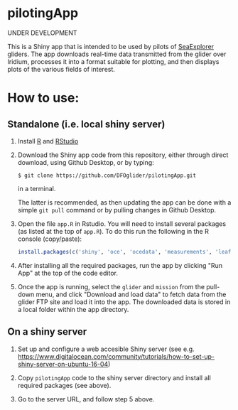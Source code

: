 # pilotingApp

UNDER DEVELOPMENT

This is a Shiny app that is intended to be used by pilots of
[SeaExplorer](https://www.alseamar-alcen.com/products/underwater-glider/seaexplorer)
gliders. The app downloads real-time data transmitted from the glider
over Iridium, processes it into a format suitable for plotting, and
then displays plots of the various fields of interest.

# How to use:

## Standalone (i.e. local shiny server)

1. Install [R](www.r-project.org) and [RStudio](www.rstudio.com)

2. Download the Shiny app code from this repository, either through
   direct download, using Github Desktop, or by typing:
   ```
   $ git clone https://github.com/DFOglider/pilotingApp.git
   ```
   in a terminal.

   The latter is recommended, as then updating the app can be done
   with a simple `git pull` command or by pulling changes in Github Desktop.

3. Open the file `app.R` in Rstudio. You will need to install several packages (as listed at the
   top of `app.R`). To do this run the following in the R console (copy/paste):
   ```r
   install.packages(c('shiny', 'oce', 'ocedata', 'measurements', 'leaflet', 'RCurl', 'geosphere', 'XML'))
   ```
   
4. After installing all the required packages, run the app by clicking "Run App" at the top of the code editor.

5. Once the app is running, select the `glider` and `mission` from the
   pull-down menu, and click "Download and load data" to fetch data
   from the glider FTP site and load it into the app. The downloaded
   data is stored in a local folder within the app directory.
   
## On a shiny server

1. Set up and configure a web accesible Shiny server (see e.g. https://www.digitalocean.com/community/tutorials/how-to-set-up-shiny-server-on-ubuntu-16-04)

2. Copy `pilotingApp` code to the shiny server directory and install all required packages (see above).

3. Go to the server URL, and follow step 5 above.
